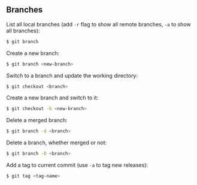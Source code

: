 ## Branches

List all local branches (add `-r` flag to show all remote branches, `-a` to show all branches):

```bash
$ git branch
```

Create a new branch:

```bash
$ git branch <new-branch>
```

Switch to a branch and update the working directory:

```bash
$ git checkout <branch>
```

Create a new branch and switch to it:

```bash
$ git checkout -b <new-branch>
```

Delete a merged branch:

```bash
$ git branch -d <branch>
```

Delete a branch, whether merged or not:

```bash
$ git branch -D <branch>
```

Add a tag to current commit (use `-a` to tag new releases):

```bash
$ git tag <tag-name>
```
